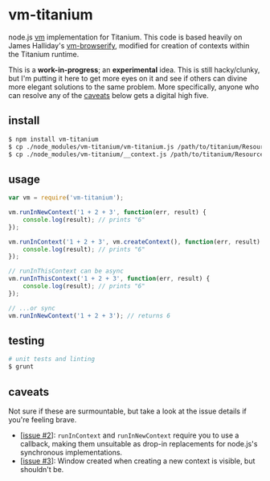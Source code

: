 # vm-titanium

node.js [vm](http://nodejs.org/api/vm.html) implementation for Titanium. This code is based heavily on James Halliday's [vm-browserify](https://github.com/substack/vm-browserify), modified for creation of contexts within the Titanium runtime.

This is a **work-in-progress**; an **experimental** idea. This is still hacky/clunky, but I'm putting it here to get more eyes on it and see if others can divine more elegant solutions to the same problem. More specifically, anyone who can resolve any of the [caveats](caveats) below gets a digital high five.

## install

```bash
$ npm install vm-titanium
$ cp ./node_modules/vm-titanium/vm-titanium.js /path/to/titanium/Resources
$ cp ./node_modules/vm-titanium/__context.js /path/to/titanium/Resources
```

## usage

```js
var vm = require('vm-titanium');

vm.runInNewContext('1 + 2 + 3', function(err, result) {
	console.log(result); // prints "6"
});

vm.runInContext('1 + 2 + 3', vm.createContext(), function(err, result) {
	console.log(result); // prints "6"
});

// runInThisContext can be async
vm.runInThisContext('1 + 2 + 3', function(err, result) {
	console.log(result); // prints "6"
});

// ...or sync
vm.runInNewContext('1 + 2 + 3'); // returns 6
```

## testing

```bash
# unit tests and linting
$ grunt
```

## caveats

Not sure if these are surmountable, but take a look at the issue details if you're feeling brave.

* [[issue #2](https://github.com/tonylukasavage/vm-titanium/issues/2)]: `runInContext` and `runInNewContext` require you to use a callback, making them unsuitable as drop-in replacements for node.js's synchronous implementations.
* [[issue #3](https://github.com/tonylukasavage/vm-titanium/issues/3)]: Window created when creating a new context is visible, but shouldn't be.

